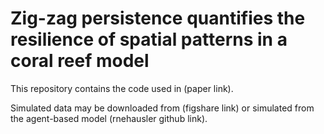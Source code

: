 # Zig-zag persistence quantifies the resilience of spatial patterns in a coral reef model

This repository contains the code used in (paper link).

Simulated data may be downloaded from (figshare link) or simulated from the agent-based model (rnehausler github link).
